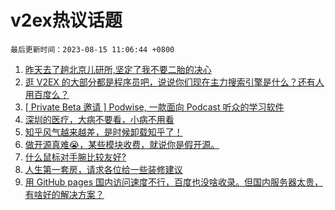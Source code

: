 # v2ex热议话题

`最后更新时间：2023-08-15 11:06:44 +0800`

1. [昨天去了趟北京儿研所,坚定了我不要二胎的决心](https://www.v2ex.com/t/965057)
1. [逛 V2EX 的大部分都是程序员吧，说说你们现在主力搜索引擎是什么？还有人用百度么？](https://www.v2ex.com/t/965327)
1. [[ Private Beta 邀请 ] Podwise, 一款面向 Podcast 听众的学习软件](https://www.v2ex.com/t/965212)
1. [深圳的医疗，大病不要看，小病不用看](https://www.v2ex.com/t/965084)
1. [知乎风气越来越差，是时候卸载知乎了！](https://www.v2ex.com/t/965217)
1. [做开源真难😭，某些模块收费，就说你是假开源。](https://www.v2ex.com/t/965335)
1. [什么鼠标对手腕比较友好?](https://www.v2ex.com/t/965247)
1. [人生第一套房，请求各位给一些装修建议](https://www.v2ex.com/t/965074)
1. [用 GitHub pages 国内访问速度不行，百度也没啥收录。但国内服务器太贵，有啥好的解决方案？](https://www.v2ex.com/t/965071)

